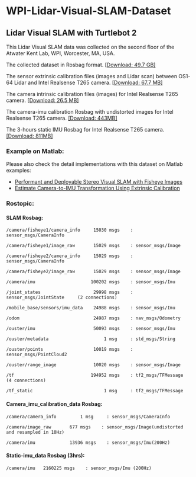 # WPI-Lidar-Visual-SLAM-Dataset

## Lidar Visual SLAM with Turtlebot 2

This Lidar Visual SLAM data was collected on the second floor of the Atwater Kent Lab, WPI, Worcester, MA, USA.

The collected dataset in Rosbag format. [[Download: 49.7 GB\]](https://computing.wpi.edu/WPI_VSLAM_dataset/SLAM.bag)

The sensor extrinsic calibration files (images and Lidar scan) between OS1-64 Lidar and Intel Realsense T265 camera. [[Download: 67.7 MB\]](https://computing.wpi.edu/WPI_VSLAM_dataset/calibrated_data_example.zip)

The camera intrinsic calibration files (images) for Intel Realsense T265 camera. [[Download: 26.5 MB\]](https://computing.wpi.edu/WPI_VSLAM_dataset/t265_stereo_calibration.zip)

The camera-imu calibration Rosbag with undistorted images for Intel Realsense T265 camera. [[Download: 443MB]](https://computing.wpi.edu/WPI_VSLAM_dataset/camera_imu_calibration_data.bag)

The 3-hours static IMU Rosbag for Intel Realsense T265 camera. [[Download: 811MB]
](https://computing.wpi.edu/WPI_VSLAM_dataset/static_imu_data.bag)

### Example on Matlab:

Please also check the detail implementations with this dataset on Matlab examples:

* [Performant and Deployable Stereo Visual SLAM with Fisheye Images](https://www.mathworks.com/help/vision/ug/performant-and-deployable-stereo-visual-slam-with-fisheye-images.html)
* [Estimate Camera-to-IMU Transformation Using Extrinsic Calibration](https://www.mathworks.com/help/nav/ug/estimate-camera-to-imu-transformation-using-extrinsic-calibration.html)

### Rostopic:

#### SLAM Rosbag:

    /camera/fisheye1/camera_info     15030 msgs    : sensor_msgs/CameraInfo

    /camera/fisheye1/image_raw       15029 msgs    : sensor_msgs/Image

    /camera/fisheye2/camera_info     15029 msgs    : sensor_msgs/CameraInfo

    /camera/fisheye2/image_raw       15029 msgs    : sensor_msgs/Image

    /camera/imu                     100202 msgs    : sensor_msgs/Imu

    /joint_states                    29998 msgs    : sensor_msgs/JointState     (2 connections)

    /mobile_base/sensors/imu_data    24988 msgs    : sensor_msgs/Imu

    /odom                            24987 msgs    : nav_msgs/Odometry

    /ouster/imu                      50093 msgs    : sensor_msgs/Imu

    /ouster/metadata                     1 msg     : std_msgs/String

    /ouster/points                   10019 msgs    : sensor_msgs/PointCloud2

    /ouster/range_image              10020 msgs    : sensor_msgs/Image

    /tf                             194952 msgs    : tf2_msgs/TFMessage         (4 connections)

    /tf_static                           1 msg     : tf2_msgs/TFMessage

#### Camera_imu_calibration_data Rosbag:

    /camera/camera_info       	1 msg     : sensor_msgs/CameraInfo

    /camera/image_raw       677 msgs    : sensor_msgs/Image(undistorted and resampled in 10Hz)

    /camera/imu           	13936 msgs    : sensor_msgs/Imu(200Hz)

#### Static-imu_data Rosbag (3hrs):

    /camera/imu   2160225 msgs    : sensor_msgs/Imu (200Hz)
